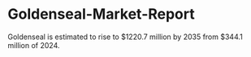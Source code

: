 # Goldenseal-Market-Report
Goldenseal is estimated to rise to $1220.7 million by 2035 from $344.1 million of 2024.
